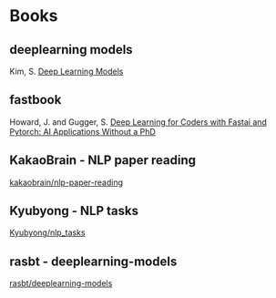 # Books

## deeplearning models

Kim, S. [Deep Learning Models](https://github.com/DeepSE/deeplearning-models)

## fastbook

Howard, J. and Gugger, S. [Deep Learning for Coders with Fastai and Pytorch: AI Applications Without a PhD](https://github.com/fastai/fastbook)

## KakaoBrain - NLP paper reading

[kakaobrain/nlp-paper-reading](https://github.com/kakaobrain/nlp-paper-reading)

## Kyubyong - NLP tasks

[Kyubyong/nlp_tasks](https://github.com/Kyubyong/nlp_tasks)

## rasbt - deeplearning-models

[rasbt/deeplearning-models](https://github.com/rasbt/deeplearning-models)
